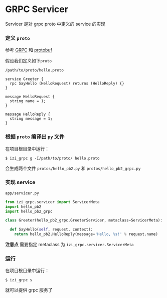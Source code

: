 # GRPC Servicer

Servicer 是对 grpc proto 中定义的 service 的实现

### 定义 `proto`

参考 [GRPC](https://grpc.io/) 和 [protobuf](https://developers.google.com/protocol-buffers/)

假设我们定义如下`proto`

`/path/to/proto/hello.proto`

```proto3
service Greeter {
  rpc SayHello (HelloRequest) returns (HelloReply) {}
}

message HelloRequest {
  string name = 1;
}

message HelloReply {
  string message = 1;
}
```

### 根据 `proto` 编译出 `py` 文件

在项目根目录中运行：

```
$ izi_grpc g -I/path/to/proto/ hello.proto
```

会生成两个文件 `protos/hello_pb2.py` 和 `protos/hello_pb2_grpc.py`


### 实现 service

`app/servicer.py`

```python
from izi_grpc.servicer import ServicerMeta
import hello_pb2
import hello_pb2_grpc

class Greeter(hello_pb2_grpc.GreeterServicer, metaclass=ServicerMeta):

  def SayHello(self, request, context):
    return hello_pb2.HelloReply(message='Hello, %s!' % request.name)
```

**注意点** 需要指定 metaclass 为 `izi_grpc.servicer.ServicerMeta`

### 运行

在项目根目录中运行：

```
$ izi_grpc s
```

就可以提供 grpc 服务了
